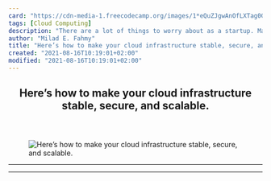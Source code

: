 ```yaml
---
card: "https://cdn-media-1.freecodecamp.org/images/1*eQuZJgwAnOfLXTag0G2NHA.png"
tags: [Cloud Computing]
description: "There are a lot of things to worry about as a startup. Market"
author: "Milad E. Fahmy"
title: "Here’s how to make your cloud infrastructure stable, secure, and scalable."
created: "2021-08-16T10:19:01+02:00"
modified: "2021-08-16T10:19:01+02:00"
---
```

<div class="site-wrapper">
<main id="site-main" class="site-main outer">
<div class="inner">
<article class="post-full post tag-cloud-computing tag-startup tag-devops tag-tech tag-web-development ">
<header class="post-full-header">
<h1 class="post-full-title">Here’s how to make your cloud infrastructure stable, secure, and scalable.</h1>
</header>
<figure class="post-full-image">
<picture>
<source media="(max-width: 700px)" sizes="1px" srcset="data:image/gif;base64,R0lGODlhAQABAIAAAAAAAP///yH5BAEAAAAALAAAAAABAAEAAAIBRAA7 1w">
<source media="(min-width: 701px)" sizes="(max-width: 800px) 400px,
(max-width: 1170px) 700px,
1400px" srcset="https://cdn-media-1.freecodecamp.org/images/1*eQuZJgwAnOfLXTag0G2NHA.png 300w,
https://cdn-media-1.freecodecamp.org/images/1*eQuZJgwAnOfLXTag0G2NHA.png 600w,
https://cdn-media-1.freecodecamp.org/images/1*eQuZJgwAnOfLXTag0G2NHA.png 1000w,
https://cdn-media-1.freecodecamp.org/images/1*eQuZJgwAnOfLXTag0G2NHA.png 2000w">
<img onerror="this.style.display='none'" src="https://cdn-media-1.freecodecamp.org/images/1*eQuZJgwAnOfLXTag0G2NHA.png" alt="Here’s how to make your cloud infrastructure stable, secure, and scalable.">
</picture>
</figure>
<section class="post-full-content">
<div class="post-content">
</div>
<hr>
<hr>
</section>
</article>
</div>
</main>
</div>
<!-- Google Tag Manager (noscript) -->
<!-- End Google Tag Manager (noscript) -->
